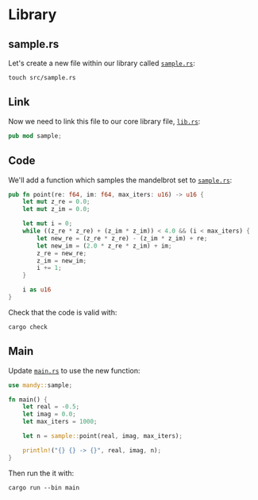 # Library

## sample.rs

Let's create a new file within our library called [`sample.rs`](./src/sample.rs):

```shell
touch src/sample.rs
```

## Link

Now we need to link this file to our core library file, [`lib.rs`](./src/lib.rs):

```rust
pub mod sample;
```

## Code

We'll add a function which samples the mandelbrot set to [`sample.rs`](./src/sample.rs):

```rust
pub fn point(re: f64, im: f64, max_iters: u16) -> u16 {
    let mut z_re = 0.0;
    let mut z_im = 0.0;

    let mut i = 0;
    while ((z_re * z_re) + (z_im * z_im)) < 4.0 && (i < max_iters) {
        let new_re = (z_re * z_re) - (z_im * z_im) + re;
        let new_im = (2.0 * z_re * z_im) + im;
        z_re = new_re;
        z_im = new_im;
        i += 1;
    }

    i as u16
}
```

Check that the code is valid with:

```shell
cargo check
```

## Main

Update [`main.rs`](./src/bin/main.rs) to use the new function:

```rust
use mandy::sample;

fn main() {
    let real = -0.5;
    let imag = 0.0;
    let max_iters = 1000;

    let n = sample::point(real, imag, max_iters);

    println!("{} {} -> {}", real, imag, n);
}
```

Then run the it with:

```shell
cargo run --bin main
```
